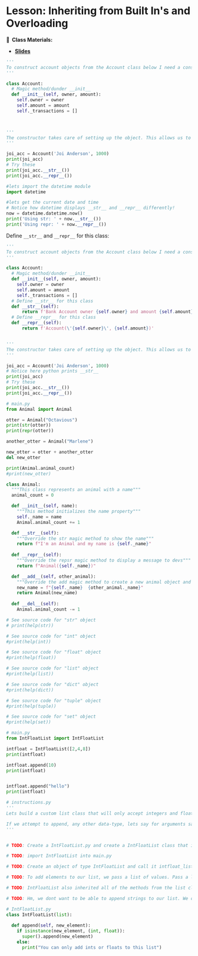 <!-- .slide: data-background="./Images/header.svg" data-background-repeat="none" data-background-size="40% 40%" data-background-position="center 10%" class="header" -->
# Lesson: Inheriting from Built In's and Overloading

<!-- Put a link to the slides so that students can find them -->

**📝 &nbsp;Class Materials:** 
  <!-- Put a link to the slides -->
* [**Slides**](https://docs.google.com/presentation/d/1rPcYDndeV2l5WiG9xPyF_KGwFzw_4CX07lyqJrcwqZA/edit?usp=sharing)

<!-- * **Repls:**
  * Coding Exercise 1: [https://repl.it/@MakeSchool/Init](https://repl.it/@MakeSchool/Init) -->

```python 
'''
To construct account objects from the Account class below I need a constructor which in Python is the __init__ magic method/dunder:
'''

class Account:
  # Magic method/dunder __init__
  def __init__(self, owner, amount): 
    self.owner = owner
    self.amount = amount
    self._transactions = []

    

'''
The constructor takes care of setting up the object. This allows us to create new accounts like this:
'''

joi_acc = Account('Joi Anderson', 1000)
print(joi_acc)
# Try these 
print(joi_acc.__str__())
print(joi_acc.__repr__())

#lets import the datetime module
import datetime

#lets get the current date and time
# Notice how datetime displays __str__ and __repr__ differently!
now = datetime.datetime.now()
print('Using str: ' + now.__str__())
print('Using repr: ' + now.__repr__())
```


Define `__str__` and `__repr__` for this class: 

```python
'''
To construct account objects from the Account class below I need a constructor which in Python is the __init__ magic method/dunder:
'''

class Account:
  # Magic method/dunder __init__
  def __init__(self, owner, amount): 
    self.owner = owner
    self.amount = amount
    self._transactions = []
  # Define __str__ for this class
  def __str__(self):
      return f'Bank Account owner {self.owner} and amount {self.amount}'
  # Define __repr__ for this class
  def __repr__(self):
      return f'Account(\'{self.owner}\', {self.amount})'


'''
The constructor takes care of setting up the object. This allows us to create new accounts like this:
'''

joi_acc = Account('Joi Anderson', 1000)
# Notice here python prints __str__
print(joi_acc)
# Try these 
print(joi_acc.__str__())
print(joi_acc.__repr__())
```




```python
# main.py
from Animal import Animal

otter = Animal("Octavious")
print(str(otter))
print(repr(otter))

another_otter = Animal("Marlene")

new_otter = otter + another_otter
del new_otter

print(Animal.animal_count)
#print(new_otter)
```

```python
class Animal:
  """This class represents an animal with a name"""
  animal_count = 0

  def __init__(self, name):
    """This method initializes the name property"""
    self._name = name
    Animal.animal_count += 1

  def __str__(self):
    """Override the str magic method to show the name"""
    return f"I'm an Animal and my name is {self._name}"
 
  def __repr__(self):
    """Override the repsr magic method to display a message to devs"""
    return f"Animal({self._name})"

  def __add__(self, other_animal):
    """Override the add magic method to create a new animal object and give it a merged name"""
    new_name = f"{self._name}  {other_animal._name}"
    return Animal(new_name)
    
  def __del__(self):
    Animal.animal_count -= 1
```

<!--   * Coding Exercise 3: [https://repl.it/@MakeSchool/BuiltInsDocs](https://repl.it/@MakeSchool/BuiltInsDocs) -->

```python
# See source code for "str" object
# print(help(str))

# See source code for "int" object
#print(help(int))

# See source code for "float" object
#print(help(float))

# See source code for "list" object
#print(help(list))

# See source code for "dict" object
#print(help(dict))

# See source code for "tuple" object
#print(help(tuple))

# See source code for "set" object
#print(help(set))

```
 <!--  * Coding Exercise 4: [https://repl.it/@MakeSchool/stringonlylist](https://repl.it/@MakeSchool/stringonlylist) -->

```python
# main.py
from IntFloatList import IntFloatList

intfloat = IntFloatList([2,4,8])
print(intfloat)

intfloat.append(10)
print(intfloat)


intfloat.append("hello")
print(intfloat)

```

```python
# instructions.py
'''
Lets build a custom list class that will only accept integers and floats.

If we attempt to append, any other data-type, lets say for arguments sake a string, we will print an error message, to inform the user that this particular list can only accept integers and floats.
'''


# TODO: Create a IntFloatList.py and create a IntFloatList class that inherits from list

# TODO: import IntFloatList into main.py

# TODO: Create an object of type IntFloatList and call it intfloat_list.  What happens when it is printed?

# TODO: To add elements to our list, we pass a list of values. Pass a list of values.

# TODO: IntFloatList also inherited all of the methods from the list class. Lets try to test this using .append() to add a new element to our list of type string.

# TODO: Hm, we dont want to be able to append strings to our list. We only want to be able to append int and str. So lets override the append method 

```

```python
# IntFloatList.py
class IntFloatList(list):
  
  def append(self, new_element):
    if isinstance(new_element, (int, float)):
      super().append(new_element)
    else:
      print("You can only add ints or floats to this list")


```

<!-- > -->
